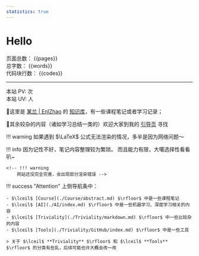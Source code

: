 ```yaml
---
statistics: true
---
```

# Hello

<div class="mac-content-container">
  <div class="mac-content-block">
    <span class="mac-content-label">页面总数：</span>
    <span class="mac-content-value">{{pages}}</span>
  </div>
  <div class="mac-content-block">
    <span class="mac-content-label">总字数：</span>
    <span class="mac-content-value">{{words}}</span>
  </div>
  
  <div class="mac-content-block">
    <span class="mac-content-label">代码块行数：</span>
    <span class="mac-content-value">{{codes}}</span>
  </div>

  <!-- <div class="mac-content-block">
    <span class="mac-content-label">本站总访问量:</span>
    <span id="busuanzi_value_site_pv"></span>次
  </div> -->
</div>

---

<script async src="https://busuanzi.ibruce.info/busuanzi/2.3/busuanzi.pure.mini.js"></script>

<div class="mac-content-container">
  <div class="mac-content-block">
    <span class="mac-content-label">本站 PV:</span>
    <span id="busuanzi_value_site_pv"></span>次
  </div>
  <div class="mac-content-block">
    <span class="mac-content-label">本站 UV:</span>
    <span id="busuanzi_value_site_uv"></span>人
  </div>
</div>

  💬这里是 [某兰 | EnlZhao](https://enlzhao.github.io/Blog/about/) 的 [知识库](https://enlzhao.github.io/Notebook)，有一些课程笔记或者学习记录；
  
  💬其余较杂的内容（诸如学习总结一类的）欢迎大家到我的 [引导页](https://enlzhao.github.io/) 寻找

!!! warning
    如果遇到 $\LaTeX$ 公式无法渲染的情况，多半是因为网络问题～

!!! info 
    因为记性不好，笔记内容整理较为繁琐。
    而且能力有限，大噶选择性看看叭~

    <!-- !!! warning
        网站还没完全完善，会出现部分渲染错误 -->

!!! success "Attention"
    上侧导航条中：

    - $\lceil$ [Course](./Course/abstract.md) $\rfloor$ 中是一些课程笔记
    - $\lceil$ [AI](./AI/index.md) $\rfloor$ 中是一些机器学习、深度学习相关的内容
    - $\lceil$ [Triviality](./Triviality/markdown.md) $\rfloor$ 中一些比较杂的内容
    - $\lceil$ [Tools](./Triviality/GitHub/index.md) $\rfloor$ 中是一些工具

    > 关于 $\lceil$ **Triviality** $\rfloor$ 和 $\lceil$ **Tools** $\rfloor$ 的分类有些乱，后续可能也许大概会改一改

